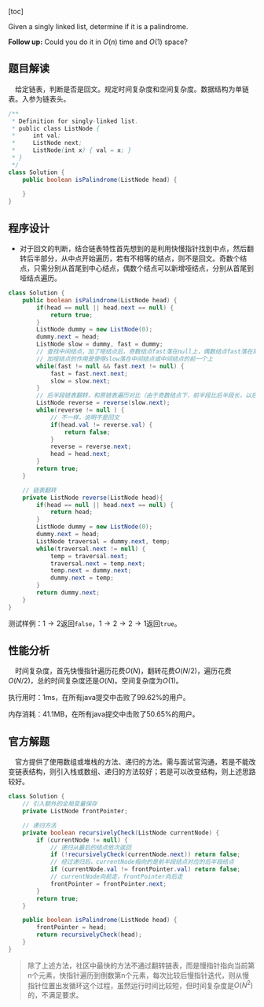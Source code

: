 [toc]

Given a singly linked list, determine if it is a palindrome.



**Follow up:**
Could you do it in $O(n)$ time and $O(1)$ space?



## 题目解读

&emsp;给定链表，判断是否是回文。规定时间复杂度和空间复杂度。数据结构为单链表。入参为链表头。

```java
/**
 * Definition for singly-linked list.
 * public class ListNode {
 *     int val;
 *     ListNode next;
 *     ListNode(int x) { val = x; }
 * }
 */
class Solution {
    public boolean isPalindrome(ListNode head) {
        
    }
}
```

## 程序设计

* 对于回文的判断，结合链表特性首先想到的是利用快慢指针找到中点，然后翻转后半部分，从中点开始遍历，若有不相等的结点，则不是回文。奇数个结点，只需分别从首尾到中心结点，偶数个结点可以新增哑结点，分别从首尾到哑结点遍历。

```java
class Solution {
    public boolean isPalindrome(ListNode head) {
        if(head == null || head.next == null) {
            return true;
        }
        ListNode dummy = new ListNode(0);
        dummy.next = head;
        ListNode slow = dummy, fast = dummy;
        // 查找中间结点，加了哑结点后，奇数结点fast落在null上，偶数结点fast落在尾结点上
        // 加哑结点的作用是使得slow落在中间结点或中间结点的前一个上
        while(fast != null && fast.next != null) {
            fast = fast.next.next;
            slow = slow.next;
        }
        // 后半段链表翻转，和原链表遍历对比（由于奇数结点下，前半段比后半段长，以后半段为准遍历）
        ListNode reverse = reverse(slow.next);
        while(reverse != null ) {
            // 不一样，说明不是回文
            if(head.val != reverse.val) {
                return false;
            }
            reverse = reverse.next;
            head = head.next;
        }
        return true;
    }

    // 链表翻转
    private ListNode reverse(ListNode head){
        if(head == null || head.next == null) {
            return head;
        }
        ListNode dummy = new ListNode(0);
        dummy.next = head;
        ListNode traversal = dummy.next, temp;
        while(traversal.next != null) {
            temp = traversal.next;
            traversal.next = temp.next;
            temp.next = dummy.next;
            dummy.next = temp;
        }
        return dummy.next;
    }
}
```

测试样例：$1 \to 2$返回`false`，$1 \to 2 \to 2 \to 1$返回`true`。

## 性能分析

&emsp;时间复杂度，首先快慢指针遍历花费$O(N)$，翻转花费$O(N/2)$，遍历花费$O(N/2)$，总的时间复杂度还是$O(N)$。空间复杂度为$O(1)$。

执行用时：1ms，在所有java提交中击败了99.62%的用户。

内存消耗：41.1MB，在所有java提交中击败了50.65%的用户。

## 官方解题

&emsp;官方提供了使用数组或堆栈的方法、递归的方法。需与面试官沟通，若是不能改变链表结构，则引入栈或数组、递归的方法较好；若是可以改变结构，则上述思路较好。

```java
class Solution {
	// 引入额外的全局变量保存
    private ListNode frontPointer;

    // 递归方法
    private boolean recursivelyCheck(ListNode currentNode) {
        if (currentNode != null) {
            // 递归从最后的结点依次返回
            if (!recursivelyCheck(currentNode.next)) return false;
            // 经过递归后，currentNode指向的是前半段结点对应的后半段结点
            if (currentNode.val != frontPointer.val) return false;
            // currentNode向前走，frontPointer向后走
            frontPointer = frontPointer.next;
        }
        return true;
    }

    public boolean isPalindrome(ListNode head) {
        frontPointer = head;
        return recursivelyCheck(head);
    }
}
```

> 除了上述方法，社区中最快的方法不通过翻转链表，而是慢指针指向当前第n个元素，快指针遍历到倒数第n个元素，每次比较后慢指针迭代，则从慢指针位置出发循环这个过程，虽然运行时间比较短，但时间复杂度是$O(N^2)$的，不满足要求。